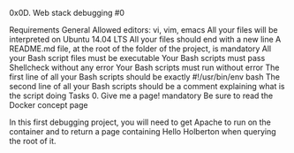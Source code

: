 0x0D. Web stack debugging #0

Requirements General Allowed editors: vi, vim, emacs All your files will be interpreted on Ubuntu 14.04 LTS All your files should end with a new line A README.md file, at the root of the folder of the project, is mandatory All your Bash script files must be executable Your Bash scripts must pass Shellcheck without any error Your Bash scripts must run without error The first line of all your Bash scripts should be exactly #!/usr/bin/env bash The second line of all your Bash scripts should be a comment explaining what is the script doing Tasks 0. Give me a page! mandatory Be sure to read the Docker concept page

In this first debugging project, you will need to get Apache to run on the container and to return a page containing Hello Holberton when querying the root of it.
